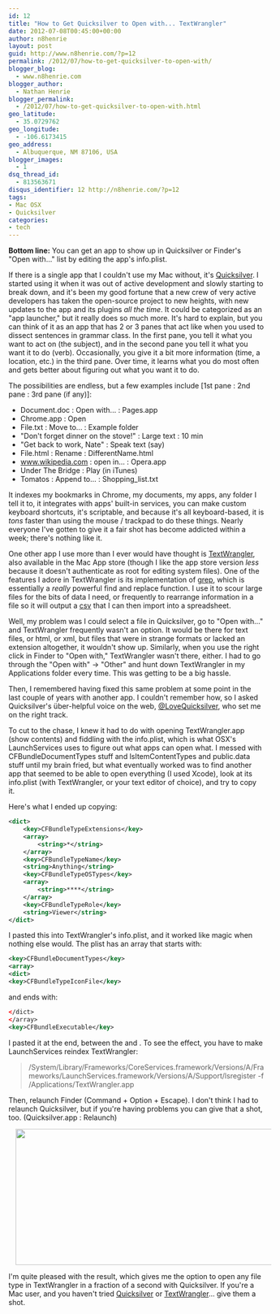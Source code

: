 ```yaml
---
id: 12
title: "How to Get Quicksilver to Open with... TextWrangler"
date: 2012-07-08T00:45:00+00:00
author: n8henrie
layout: post
guid: http://www.n8henrie.com/?p=12
permalink: /2012/07/how-to-get-quicksilver-to-open-with/
blogger_blog:
  - www.n8henrie.com
blogger_author:
  - Nathan Henrie
blogger_permalink:
  - /2012/07/how-to-get-quicksilver-to-open-with.html
geo_latitude:
  - 35.0729762
geo_longitude:
  - -106.6173415
geo_address:
  - Albuquerque, NM 87106, USA
blogger_images:
  - 1
dsq_thread_id:
  - 813563671
disqus_identifier: 12 http://n8henrie.com/?p=12
tags:
- Mac OSX
- Quicksilver
categories:
- tech
---
```

**Bottom line:** You can get an app to show up in Quicksilver or Finder's "Open with..." list by editing the app's info.plist.

<!--more-->

If there is a single app that I couldn't use my Mac without, it's <a target="_blank" href="http://qsapp.com/" title="Quicksilver Homepage">Quicksilver</a>. I started using it when it was out of active development and slowly starting to break down, and it's been my good fortune that a new crew of very active developers has taken the open-source project to new heights, with new updates to the app and its plugins _all the time_. It could be categorized as an "app launcher," but it really does so much more. It's hard to explain, but you can think of it as an app that has 2 or 3 panes that act like when you used to dissect sentences in grammar class. In the first pane, you tell it what you want to act on (the subject), and in the second pane you tell it what you want it to do (verb). Occasionally, you give it a bit more information (time, a location, etc.) in the third pane. Over time, it learns what you do most often and gets better about figuring out what you want it to do.

The possibilities are endless, but a few examples include [1st pane : 2nd pane : 3rd pane (if any)]:

  * Document.doc : Open with... : Pages.app
  * Chrome.app : Open
  * File.txt : Move to... : Example folder
  * "Don't forget dinner on the stove!" : Large text : 10 min
  * "Get back to work, Nate" : Speak text (say)
  * File.html : Rename : DifferentName.html
  * www.wikipedia.com : open in... : Opera.app
  * Under The Bridge : Play (in iTunes)
  * Tomatos : Append to... : Shopping_list.txt

It indexes my bookmarks in Chrome, my documents, my apps, any folder I tell it to, it integrates with apps' built-in services, you can make custom keyboard shortcuts, it's scriptable, and because it's all keyboard-based, it is _tons_ faster than using the mouse / trackpad to do these things. Nearly everyone I've gotten to give it a fair shot has become addicted within a week; there's nothing like it.

One other app I use more than I ever would have thought is <a target="_blank" href="http://www.barebones.com/products/textwrangler/" title="TextWrangler">TextWrangler</a>, also available in the Mac App store (though I like the app store version _less_ because it doesn't authenticate as root for editing system files). One of the features I adore in TextWrangler is its implementation of <a target="_blank" href="http://en.wikipedia.org/wiki/Grep">grep</a>, which is essentially a _really_ powerful find and replace function. I use it to scour large files for the bits of data I need, or frequently to rearrange information in a file so it will output a <a target="_blank" href="http://en.wikipedia.org/wiki/Comma-separated_values">csv</a> that I can then import into a spreadsheet.

Well, my problem was I could select a file in Quicksilver, go to "Open with..." and TextWrangler frequently wasn't an option. It would be there for text files, or html, or xml, but files that were in strange formats or lacked an extension altogether, it wouldn't show up. Similarly, when you use the right click in Finder to "Open with," TextWrangler wasn't there, either. I had to go through the "Open with" -> "Other" and hunt down TextWrangler in my Applications folder every time. This was getting to be a big hassle.

Then, I remembered having fixed this same problem at some point in the last couple of years with another app. I couldn't remember how, so I asked Quicksilver's über-helpful voice on the web, <a target="_blank" href="https://twitter.com/lovequicksilver">@LoveQuicksilver</a>, who set me on the right track.

To cut to the chase, I knew it had to do with opening TextWrangler.app (show contents) and fiddling with the info.plist, which is what OSX's LaunchServices uses to figure out what apps can open what. I messed with CFBundleDocumentTypes stuff and lsItemContentTypes and public.data stuff until my brain fried, but what eventually worked was to find another app that seemed to be able to open everything (I used Xcode), look at its info.plist (with TextWrangler, or your text editor of choice), and try to copy it.

Here's what I ended up copying:

```xml
<dict>
    <key>CFBundleTypeExtensions</key>
    <array>
        <string>*</string>
    </array>
    <key>CFBundleTypeName</key>
    <string>Anything</string>
    <key>CFBundleTypeOSTypes</key>
    <array>
        <string>****</string>
    </array>
    <key>CFBundleTypeRole</key>
    <string>Viewer</string>
</dict>
```


I pasted this into TextWrangler's info.plist, and it worked like magic when nothing else would. The plist has an array that starts with:

```xml
<key>CFBundleDocumentTypes</key>
<array>
<dict>
<key>CFBundleTypeIconFile</key>
```


and ends with:

```xml
</dict>
</array>
<key>CFBundleExecutable</key>
```


I pasted it at the end, between the </dict> and </array>. To see the effect, you have to make LaunchServices reindex TextWrangler:

> /System/Library/Frameworks/CoreServices.framework/Versions/A/Frameworks/LaunchServices.framework/Versions/A/Support/lsregister -f /Applications/TextWrangler.app

Then, relaunch Finder (Command + Option + Escape). I don't think I had to relaunch Quicksilver, but if you're having problems you can give that a shot, too. (Quicksilver.app : Relaunch)

<div style="clear: both; text-align: center;">
  <a href="{{ site.url }}/uploads/2012/08/ScreenShot2012-07-06at6.30.46PM1.jpg" style="margin-left: 1em; margin-right: 1em;"><img border="0" height="268" src="{{ site.url }}/uploads/2012/08/ScreenShot2012-07-06at6.30.46PM.jpg" width="640" /></a>
</div>

I'm quite pleased with the result, which gives me the option to open any file type in TextWrangler in a fraction of a second with Quicksilver. If you're a Mac user, and you haven't tried <a target="_blank" href="http://qsapp.com/" title="Quicksilver Homepage">Quicksilver</a> or <a target="_blank" href="http://www.barebones.com/products/textwrangler/" title="TextWrangler">TextWrangler</a>... give them a shot.

<div>
</div>
